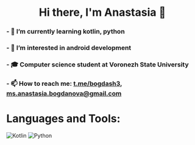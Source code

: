 <h1 align="center">Hi there, I'm Anastasia 👋</h1>

### - 🌱 I’m currently learning kotlin, python
### - 👀 I’m interested in android development
### - 🎓 Computer science student at Voronezh State University
### - 📫 How to reach me: [t.me/bogdash3](https://t.me/bogdash3), ms.anastasia.bogdanova@gmail.com

# Languages and Tools:

![Kotlin](https://img.shields.io/badge/kotlin-%237F52FF.svg?style=for-the-badge&logo=kotlin&logoColor=white)
![Python](https://img.shields.io/badge/python-3670A0?style=for-the-badge&logo=python&logoColor=ffdd54)

<!--
**bogdash/bogdash** is a ✨ _special_ ✨ repository because its `README.md` (this file) appears on your GitHub profile.

Here are some ideas to get you started:

- 🔭 I’m currently working on ...
- 🌱 I’m currently learning ...
- 👯 I’m looking to collaborate on ...
- 🤔 I’m looking for help with ...
- 💬 Ask me about ...
- 📫 How to reach me: ...
- 😄 Pronouns: ...
- ⚡ Fun fact: ...
-->
